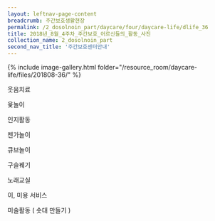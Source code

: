 ```yaml
--- 
layout: leftnav-page-content 
breadcrumb: 주간보호생활현장 
permalink: /2_dosolnoin_part/daycare/four/daycare-life/dlife_36
title: 2018년_8월_4주차_주간보호_어르신들의_활동_사진
collection_name: 2_dosolnoin_part
second_nav_title: '주간보호센터안내' 
---
```

{% include image-gallery.html folder="/resource_room/daycare-life/files/201808-36/" %}

웃음치료


윷놀이

인지활동

젠가놀이

큐브놀이

구슬꿰기

노래교실

이, 미용 서비스

미술활동 ( 솟대 만들기 )